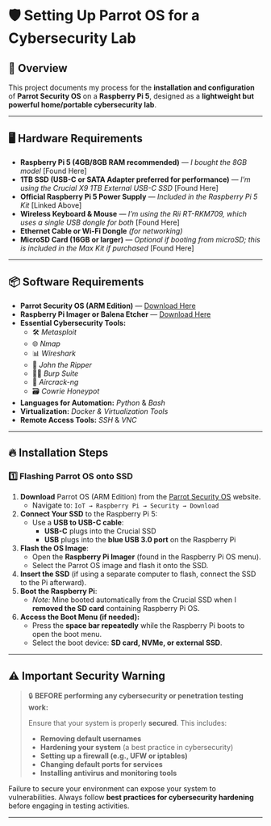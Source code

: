# 🛡️ Setting Up Parrot OS for a Cybersecurity Lab

## 📌 Overview
This project documents my process for the **installation and configuration** of **Parrot Security OS** on a **Raspberry Pi 5**, designed as a **lightweight but powerful home/portable cybersecurity lab**.

---

## 🖥️ Hardware Requirements

- **Raspberry Pi 5 (4GB/8GB RAM recommended)** — *I bought the 8GB model* [Found Here]
- **1TB SSD (USB-C or SATA Adapter preferred for performance)** — *I’m using the Crucial X9 1TB External USB-C SSD* [Found Here]
- **Official Raspberry Pi 5 Power Supply** — *Included in the Raspberry Pi 5 Kit* [Linked Above]
- **Wireless Keyboard & Mouse** — *I’m using the Rii RT-RKM709, which uses a single USB dongle for both* [Found Here]
- **Ethernet Cable or Wi-Fi Dongle** *(for networking)*
- **MicroSD Card (16GB or larger)** — *Optional if booting from microSD; this is included in the Max Kit if purchased* [Found Here]

---

## 📦 Software Requirements

- **Parrot Security OS (ARM Edition)** — [Download Here](https://www.parrotsec.org/)
- **Raspberry Pi Imager or Balena Etcher** — [Download Here](https://www.raspberrypi.com/software/)
- **Essential Cybersecurity Tools:**
  - 🛠️ *Metasploit*  
  - 🌐 *Nmap*  
  - 📊 *Wireshark*  
  - 🔐 *John the Ripper*  
  - 🕵️‍♂️ *Burp Suite*  
  - 📡 *Aircrack-ng*  
  - 🗃️ *Cowrie Honeypot*  
- **Languages for Automation:** *Python* & *Bash*
- **Virtualization:** *Docker & Virtualization Tools*
- **Remote Access Tools:** *SSH* & *VNC*

---

## 🔥 Installation Steps

### 1️⃣ Flashing Parrot OS onto SSD

1. **Download** Parrot OS (ARM Edition) from the [Parrot Security OS](https://www.parrotsec.org/) website.  
   - Navigate to: `IoT → Raspberry Pi → Security → Download`
2. **Connect Your SSD** to the Raspberry Pi 5:
   - Use a **USB to USB-C cable**:  
     - **USB-C** plugs into the Crucial SSD  
     - **USB** plugs into the **blue USB 3.0 port** on the Raspberry Pi
3. **Flash the OS Image**:
   - Open the **Raspberry Pi Imager** (found in the Raspberry Pi OS menu).
   - Select the Parrot OS image and flash it onto the SSD.
4. **Insert the SSD** (if using a separate computer to flash, connect the SSD to the Pi afterward).
5. **Boot the Raspberry Pi**:
   - *Note:* Mine booted automatically from the Crucial SSD when I **removed the SD card** containing Raspberry Pi OS.
6. **Access the Boot Menu (if needed):**
   - Press the **space bar repeatedly** while the Raspberry Pi boots to open the boot menu.
   - Select the boot device: **SD card, NVMe, or external SSD**.

---

## ⚠️ **Important Security Warning**

> 🔒 **BEFORE performing any cybersecurity or penetration testing work:**  
>  
> Ensure that your system is properly **secured**. This includes:  
> 
> - **Removing default usernames**  
> - **Hardening your system** (a best practice in cybersecurity)  
> - **Setting up a firewall (e.g., UFW or iptables)**  
> - **Changing default ports for services**  
> - **Installing antivirus and monitoring tools**

Failure to secure your environment can expose your system to vulnerabilities. Always follow **best practices for cybersecurity hardening** before engaging in testing activities.

---

